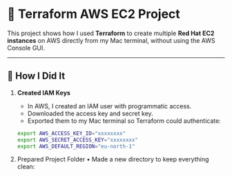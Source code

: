 # 🚀 Terraform AWS EC2 Project

This project shows how I used **Terraform** to create multiple **Red Hat EC2 instances** on AWS directly from my Mac terminal, without using the AWS Console GUI.

---

## 📝 How I Did It

1. **Created IAM Keys**  
   - In AWS, I created an IAM user with programmatic access.  
   - Downloaded the access key and secret key.  
   - Exported them to my Mac terminal so Terraform could authenticate:  

   ```bash
   export AWS_ACCESS_KEY_ID="xxxxxxxx"
   export AWS_SECRET_ACCESS_KEY="xxxxxxxx"
   export AWS_DEFAULT_REGION="eu-north-1"

2.	Prepared Project Folder
	•	Made a new directory to keep everything clean:
